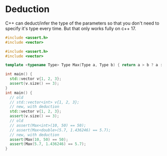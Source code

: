 # Deduction

C++ can deduct/infer the type of the parameters so that you don't need
to specify it's type every time. But that only works fully on c++ 17.

```cpp
#include <assert.h>
#include <vector>

#include <assert.h>
#include <vector>

template <typename Type> Type Max(Type a, Type b) { return a > b ? a : b; }

int main() {
  std::vector v{1, 2, 3};
  assert(v.size() == 3);
}
int main() {
  // old
  // std::vector<int> v{1, 2, 3};
  // new, with deduction
  std::vector v{1, 2, 3};
  assert(v.size() == 3);
  // old
  // assert(Max<int>(10, 50) == 50);
  // assert(Max<double>(5.7, 1.436246) == 5.7);
  // new, with deduction
  assert(Max(10, 50) == 50);
  assert(Max(5.7, 1.436246) == 5.7);
}

```
